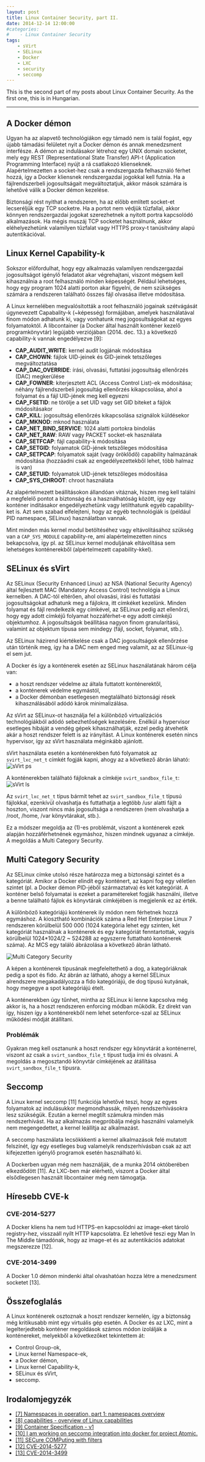 ```yaml
---
layout: post
title: Linux Container Security, part II.
date: 2014-12-14 12:00:00
#categories:
#    - Linux Container Security
tags:
    - sVirt
    - SELinux
    - Docker
    - LXC
    - security
    - seccomp
---
```

This is the second part of my posts about Linux Container Security. As the first one, this is in Hungarian.

---
## A Docker démon
Ugyan ha az alapvető  technológiákon egy támadó nem is talál fogást,
egy újabb támadási felületet nyit a Docker démon és annak menedzsment
interfésze. A démon az indulásakor létrehoz egy UNIX domain socketet,
mely egy REST (Representational State Transfer) API-t (Application
Programming Interface) nyújt a rá csatlakozó klienseknek.
Alapértelmezetten a socket-hez csak a rendszergazda felhasználó férhet
hozzá, így a Docker kliensnek rendszergazdai jogokkal kell futnia. Ha a
fájlrendszerbeli jogosultságait megváltoztatjuk, akkor mások számára is
lehetővé válik a Docker démon kezelése.

Biztonsági rést nyithat a rendszeren, ha az előbb említett socket-et
lecseréljük egy TCP socketre. Ha a portot nem védjük tűzfallal, akkor
könnyen rendszergazdai jogokat szerezhetnek a nyitott portra kapcsolódó
alkalmazások. Ha mégis muszáj TCP socketet használnunk, akkor
eléhelyezhetünk valamilyen tűzfalat vagy  HTTPS proxy-t tanúsítvány
alapú autentikációval.


## Linux Kernel Capability-k
Sokszor előfordulhat, hogy egy alkalmazás valamilyen rendszergazdai
jogosultságot igénylő feladatot akar végrehajtani, viszont mégsem kell
kihasználnia a root felhasználó minden képességét. Például lehetséges,
hogy egy program 1024 alatti porton akar figyelni, de nem szükséges
számára a rendszeren található összes fájl olvasása illetve módosítása.

A Linux kernelében megvalósították a root felhasználó jogainak
szétvágását úgynevezett Capabality-k (~képesség) formájában, amelyek
használatával finom módon adhatunk ki, vagy vonhatunk meg
jogosultságokat az egyes folyamatoktól. A libcontainer (a Docker által
használt konténer kezelő programkönyvtár) legújabb verziójában (2014.
dec. 13.) a következő capability-k vannak engedélyezve [9]:

* **CAP\_AUDIT\_WRITE**: kernel audit logjának módosítása
* **CAP_CHOWN**: fájlok UID-jeinek és GID-jeinek tetszőleges megváltoztatása
* **CAP\_DAC\_OVERRIDE**: írási, olvasási, futtatási jogosultság ellenőrzés (DAC) megkerülése
* **CAP_FOWNER**: kiterjesztett ACL (Access Control List)-ek módosítása; néhány fájlrendszerbeli jogosultág ellenőrzés kikapcsolása, ahol a folyamat és a fájl UID-jének meg kell egyezni
* **CAP_FSETID**: ne törölje a set UID vagy set GID biteket a fájlok módosításakor
* **CAP_KILL**: jogosultság ellenőrzés kikapcsolása szignálok küldésekor
* **CAP_MKNOD**: mknod használata
* **CAP\_NET\_BIND_SERVICE**: 1024 alatti portokra bindolás
* **CAP\_NET\_RAW**: RAW vagy PACKET socket-ek használata
* **CAP_SETFCAP**: fájl capability-k módosítása
* **CAP_SETGID**: folyamatok GID-jének tetszőleges módosítása
* **CAP_SETPCAP**: folyamatok saját (vagy öröklődő) capability halmazának módosítása (hozzáadni csak az engedélyezettekből lehet, több halmaz is van)
* **CAP_SETUID**: folyamatok UID-jének tetszőleges módosítása
* **CAP\_SYS\_CHROOT**: chroot használata

Az alapértelmezett beállításokon állandóan vitáznak, hiszen meg kell
találni a megfelelő pontot a biztonság és a használhatóság között, így
egy konténer indításakor engedélyezhetünk vagy letilthatunk egyéb
capability-ket is. Azt sem szabad elfelejteni, hogy az egyéb
technológiák is (például PID namespace, SELinux) használatban vannak.

Mint minden más kernel modul betöltéséhez vagy eltávolításához szükség
van a `CAP_SYS_MODULE` capability-re, ami alapértelmezetten nincs
bekapcsolva, így pl. az SELinux kernel moduljának eltávolítása sem
lehetséges konténerekből (alpértelmezett capability-kkel).

## SELinux és sVirt
Az SELinux (Security Enhanced Linux) az NSA (National Security Agency)
által fejlesztett MAC (Mandatory Access Control) technológia a Linux
kernelben. A DAC-tól eltérően, ahol olvasási, írási és futtatási
jogosultságokat adhatunk meg a fájlokra, itt címkéket kezelünk. Minden
folyamat és fájl rendelkezik egy címkével, az SELinux pedig azt
ellenőrzi, hogy egy adott címkéjű folyamat hozzáférhet-e egy adott
címkéjű objektumhoz. A jogosultságok beállítása nagyon finom
granularitású, valamint az objektum típusa sem mindegy (fájl, socket,
folyamat, stb.).

Az SELinux házirend kiértékelése csak a DAC jogosultságok ellenőrzése
után történik meg, így ha a DAC nem enged meg valamit, az az SELinux-ig
el sem jut.

A Docker és így a konténerek esetén az SELinux használatának három
célja van:
* a hoszt rendszer védelme az általa futtatott konténerektől,
* a konténerek védelme egymástól,
* a Docker démonban esetlegesen megtalálható biztonsági rések
  kihasználásából adódó károk minimalizálása.

Az sVirt az SELinux-ot használja fel a különböző virtualizációs
technológiákból adódó sebezhetőségek kezelésére. Enélkül a hypervisor
esetleges hibáját a vendég gépek kihasználhatják, ezzel pedig átvehetik
akár a hoszt rendszer felett is az irányítást. A Linux konténerek
esetén nincs hypervisor, így az sVirt használata méginkább ajánlott.

sVirt használata esetén a konténerekben futó folyamatok az
`svirt_lxc_net_t` címkét fogják kapni, ahogy az a következő ábrán láható:
![sVirt ps](/images/svirt-ps.png)

A konténerekben található fájloknak a címkéje `svirt_sandbox_file_t`:
![sVirt ls](/images/svirt-ls.png)

Az `svirt_lxc_net_t` típus bármit tehet az `svirt_sandbox_file_t` típusú
fájlokkal, ezenkívül olvashatja és futtathatja a legtöbb /usr alatti
fájlt a hoszton, viszont nincs más jogosultsága a rendszeren (nem
olvashatja a /root, /home, /var könyvtárakat, stb.).

Ez a módszer megoldja az (1)-es problémát, viszont a konténerek ezek
alapján hozzáférhetnének egymáshoz, hiszen mindnek ugyanaz a címkéje. A
megoldás a Multi Category Security.

## Multi Category Security
Az SELinux címke utolsó része határozza meg a biztonsági szintet és a
kategóriát. Amikor a Docker elindít egy konténert, az kapni fog egy
véletlen szintet (pl. a Docker démon PID-jéből származtatva) és két
kategóriát. A konténer belső folyamatai is ezeket a paramétereket
fogják használni, illetve a benne található fájlok és könyvtárak
címkéjében is megjelenik ez az érték.

A különböző kategóriájú konténerek ily módon nem férhetnek hozzá
egymáshoz. A kiosztható kombinációk száma a Red Het Enterpise Linux 7
rendszeren körülbelül 500 000 (1024 kategória lehet egy szinten, két
kategóriát használnak a konténerek és egy kategóriát fenntartottak,
vagyis körülbelül 1024*1024/2 ~ 524288 az egyszerre futtatható
konténerek száma). Az MCS egy találó ábrázolása a következő ábrán
látható.

![Multi Category Security](http://opensource.com/sites/default/files/resize/images/life-uploads/type-enforcement_06_tux-dog-leash-520x289.png)

A képen a konténerek típusának megfeleltethető a dog, a kategóriáknak
pedig a spot és fido. Az ábrán az látható, ahogy a kernel SELinux
alrendszere megakadályozza a fido kategóriájú, de dog típusú kutyának,
hogy megegye a spot kategóriájú ételt.

A konténerekben úgy tűnhet, mintha az SELinux ki lenne kapcsolva még
akkor is, ha a hoszt rendszeren enforcing módban működik. Ez direkt van
így, hiszen így a konténerekből nem lehet setenforce-szal az SELinux
működési módját átállítani.

### Problémák
Gyakran meg kell osztanunk a hoszt rendszer egy könyvtárát a
konténerrel, viszont az csak a `svirt_sandbox_file_t` típust tudja írni
és olvasni. A megoldás a megosztandó könyvtár címkéjének az átállítása
`svirt_sandbox_file_t` típusra.

## Seccomp
A Linux kernel seccomp [11] funkciója lehetővé teszi, hogy az egyes
folyamatok az indulásukkor megmondhassák, milyen rendszerhívásokra lesz
szükségük. Ezután a kernel megtilt számukra minden más rendszerhívást.
Ha az alkalmazás megpróbálja mégis használni valamelyik nem
megengedettet, a kernel leállítja az alkalmazást.

A seccomp használata lecsökkkenti a kernel alkalmazások felé mutatott
felszínét, így egy esetleges bug valamelyik rendszerhívásban csak az
azt kifejezetten igénylő programok esetén használható ki.

A Dockerben ugyan még nem használják, de a munka 2014 októberében
elkezdődött [11]. Az LXC-ben már elérhető, viszont a Docker által
elsődlegesen használt libcontainer még nem támogatja.

## Híresebb CVE-k

### CVE-2014-5277

A Docker kliens ha nem tud HTTPS-en kapcsolódni az image-eket tároló
registry-hez, visszaáll nyílt HTTP kapcsolatra. Ez lehetővé teszi egy
Man In The Middle támadónak, hogy az image-et és az autentikációs
adatokat megszerezze [12].

### CVE-2014-3499

A Docker 1.0 démon mindenki által olvashatóan hozza létre a menedzsment
socketet [13].

## Összefoglalás
A Linux konténerek osztoznak a hoszt rendszer kernelén, így a biztonság
még kritikusabb mint egy virtuális gép esetén. A Docker és az LXC, mint
a legelterjedtebb konténer megoldások számos módon izolálják a
konténereket, melyekből a következőket tekintettem át:
* Control Group-ok,
* Linux kernel Namespace-ek,
* a Docker démon,
* Linux kernel Capability-k,
* SELinux és sVirt,
* seccomp.

## Irodalomjegyzék

* [[7] Namespaces in operation, part 1: namespaces overview](http://lwn.net/Articles/531114/)
* [[8] capabilities - overview of Linux capabilities](http://man7.org/linux/man-pages/man7/capabilities.7.html)
* [[9] Container Specification - v1](https://github.com/docker/docker/blob/master/vendor/src/github.com/docker/libcontainer/SPEC.md)
* [[10] I am working on seccomp integration into docker for project Atomic.](https://lists.projectatomic.io/projectatomic-archives/atomic-devel/2014-October/msg00061.html)
* [[11] SECure COMPuting with filters]( https://www.kernel.org/doc/Documentation/prctl/seccomp_filter.txt)
* [[12] CVE-2014-5277]( http://www.cvedetails.com/cve/CVE-2014-5277/)
* [[13] CVE-2014-3499]( http://www.cvedetails.com/cve/CVE-2014-3499/)

